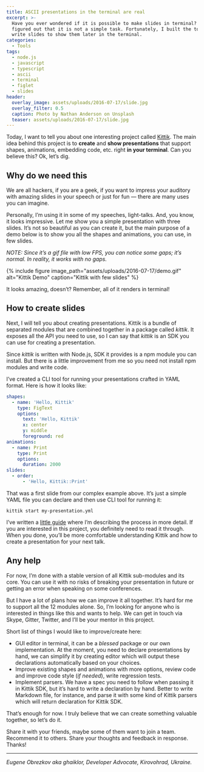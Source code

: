 ```yaml
---
title: ASCII presentations in the terminal are real
excerpt: >-
  Have you ever wondered if it is possible to make slides in terminal? I had and
  figured out that it is not a simple task. Fortunately, I built the tool to
  write slides to show them later in the terminal.
categories:
  - Tools
tags:
  - node.js
  - javascript
  - typescript
  - ascii
  - terminal
  - figlet
  - slides
header:
  overlay_image: assets/uploads/2016-07-17/slide.jpg
  overlay_filter: 0.5
  caption: Photo by Nathan Anderson on Unsplash
  teaser: assets/uploads/2016-07-17/slide.jpg
---
```


Today, I want to tell you about one interesting project called [Kittik](https://github.com/ghaiklor/kittik).
The main idea behind this project is to **create** and **show presentations** that support shapes, animations, embedding code, etc. right **in your terminal**.
Can you believe this?
Ok, let’s dig.

## Why do we need this

We are all hackers, if you are a geek, if you want to impress your auditory with amazing slides in your speech or just for fun — there are many uses you can imagine.

Personally, I’m using it in some of my speeches, light-talks.
And, you know, it looks impressive.
Let me show you a simple presentation with three slides.
It’s not so beautiful as you can create it, but the main purpose of a demo below is to show you all the shapes and animations, you can use, in few slides.

_NOTE: Since it’s a gif file with low FPS, you can notice some gaps; it’s normal. In reality, it works with no gaps._

{% include figure image_path="assets/uploads/2016-07-17/demo.gif" alt="Kittik Demo" caption="Kittik with few slides" %}

It looks amazing, doesn’t?
Remember, all of it renders in terminal!

## How to create slides

Next, I will tell you about creating presentations.
Kittik is a bundle of separated modules that are combined together in a package called _kittik_.
It exposes all the API you need to use, so I can say that _kittik_ is an SDK you can use for creating a presentation.

Since _kittik_ is written with Node.js, SDK it provides is a npm module you can install.
But there is a little improvement from me so you need not install npm modules and write code.

I’ve created a CLI tool for running your presentations crafted in YAML format.
Here is how it looks like:

```yaml
shapes:
  - name: 'Hello, Kittik'
    type: FigText
    options:
      text: 'Hello, Kittik'
      x: center
      y: middle
      foreground: red
animations:
  - name: Print
    type: Print
    options:
      duration: 2000
slides:
  - order:
      - 'Hello, Kittik::Print'
```

That was a first slide from our complex example above.
It’s just a simple YAML file you can declare and then use CLI tool for running it:

```shell
kittik start my-presentation.yml
```

I’ve written a [little guide](https://github.com/kittikjs/kittik/blob/dev/doc/guides/how-to-create-a-presentation.md) where I’m describing the process in more detail.
If you are interested in this project, you definitely need to read it through.
When you done, you’ll be more comfortable understanding Kittik and how to create a presentation for your next talk.

## Any help

For now, I’m done with a stable version of all Kittik sub-modules and its core.
You can use it with no risks of breaking your presentation in future or getting an error when speaking on some conferences.

But I have a lot of plans how we can improve it all together.
It’s hard for me to support all the 12 modules alone.
So, I’m looking for anyone who is interested in things like this and wants to help.
We can get in touch via Skype, Gitter, Twitter, and I’ll be your mentor in this project.

Short list of things I would like to improve/create here:

- GUI editor in terminal, it can be a _blessed_ package or our own implementation. At the moment, you need to declare presentations by hand, we can simplify it by creating editor which will output these declarations automatically based on your choices.
- Improve existing shapes and animations with more options, review code and improve code style (_if needed_), write regression tests.
- Implement parsers. We have a spec you need to follow when passing it in Kittik SDK, but it’s hard to write a declaration by hand. Better to write Markdown file, for instance, and parse it with some kind of Kittik parsers which will return declaration for Kittik SDK.

That’s enough for now.
I truly believe that we can create something valuable together, so let’s do it.

Share it with your friends, maybe some of them want to join a team.
Recommend it to others.
Share your thoughts and feedback in response.
Thanks!

---

*Eugene Obrezkov aka ghaiklor, Developer Advocate, Kirovohrad, Ukraine.*
